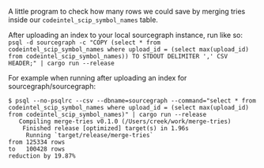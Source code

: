 A little program to check how many rows we could save by merging tries inside our
`codeintel_scip_symbol_names` table.

After uploading an index to your local sourcegraph instance, run like so:
`psql -d sourcegraph -c "COPY (select * from codeintel_scip_symbol_names where upload_id = (select max(upload_id) from codeintel_scip_symbol_names)) TO STDOUT DELIMITER ',' CSV HEADER;" | cargo run --release`

For example when running after uploading an index for sourcegraph/sourcegraph:

```
$ psql --no-psqlrc --csv --dbname=sourcegraph --command="select * from codeintel_scip_symbol_names where upload_id = (select max(upload_id) from codeintel_scip_symbol_names)" | cargo run --release
   Compiling merge-tries v0.1.0 (/Users/creek/work/merge-tries)
    Finished release [optimized] target(s) in 1.96s
     Running `target/release/merge-tries`
from 125334 rows
to   100428 rows
reduction by 19.87%
```
